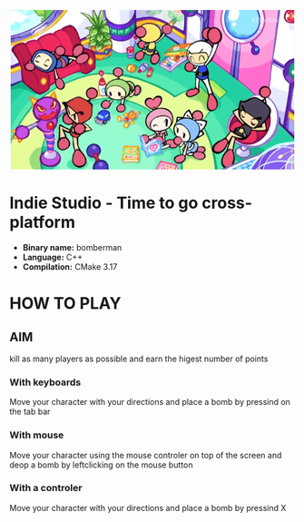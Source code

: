 <p align="center">
    <a><img src="./img/bomberman.gif" alt="[002]"></a>
</p>

# Indie Studio - Time to go cross-platform

- **Binary name:** bomberman
- **Language:** C++
- **Compilation:** CMake 3.17

# HOW TO PLAY

## AIM

kill as many players as possible and earn the higest number of points 


### With keyboards

Move your character with your directions and place a bomb by pressind on the tab bar

### With mouse

Move your character using the mouse controler on top of the screen and deop a bomb by leftclicking on the mouse button


### With a controler

Move your character with your directions and place a bomb by pressind X